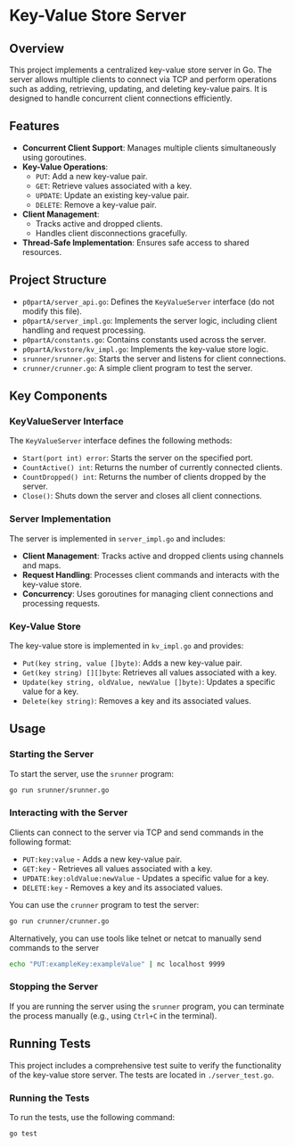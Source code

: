 # Key-Value Store Server

## Overview

This project implements a centralized key-value store server in Go. The server allows multiple clients to connect via TCP and perform operations such as adding, retrieving, updating, and deleting key-value pairs. It is designed to handle concurrent client connections efficiently.

## Features

- **Concurrent Client Support**: Manages multiple clients simultaneously using goroutines.
- **Key-Value Operations**:
    - `PUT`: Add a new key-value pair.
    - `GET`: Retrieve values associated with a key.
    - `UPDATE`: Update an existing key-value pair.
    - `DELETE`: Remove a key-value pair.
- **Client Management**:
    - Tracks active and dropped clients.
    - Handles client disconnections gracefully.
- **Thread-Safe Implementation**: Ensures safe access to shared resources.

## Project Structure

- `p0partA/server_api.go`: Defines the `KeyValueServer` interface (do not modify this file).
- `p0partA/server_impl.go`: Implements the server logic, including client handling and request processing.
- `p0partA/constants.go`: Contains constants used across the server.
- `p0partA/kvstore/kv_impl.go`: Implements the key-value store logic.
- `srunner/srunner.go`: Starts the server and listens for client connections.
- `crunner/crunner.go`: A simple client program to test the server.

## Key Components

### KeyValueServer Interface

The `KeyValueServer` interface defines the following methods:
- `Start(port int) error`: Starts the server on the specified port.
- `CountActive() int`: Returns the number of currently connected clients.
- `CountDropped() int`: Returns the number of clients dropped by the server.
- `Close()`: Shuts down the server and closes all client connections.

### Server Implementation

The server is implemented in `server_impl.go` and includes:
- **Client Management**: Tracks active and dropped clients using channels and maps.
- **Request Handling**: Processes client commands and interacts with the key-value store.
- **Concurrency**: Uses goroutines for managing client connections and processing requests.

### Key-Value Store

The key-value store is implemented in `kv_impl.go` and provides:
- `Put(key string, value []byte)`: Adds a new key-value pair.
- `Get(key string) [][]byte`: Retrieves all values associated with a key.
- `Update(key string, oldValue, newValue []byte)`: Updates a specific value for a key.
- `Delete(key string)`: Removes a key and its associated values.

## Usage

### Starting the Server

To start the server, use the `srunner` program:

```bash
go run srunner/srunner.go
```

### Interacting with the Server

Clients can connect to the server via TCP and send commands in the following format:
- `PUT:key:value` - Adds a new key-value pair.
- `GET:key` - Retrieves all values associated with a key.
- `UPDATE:key:oldValue:newValue` - Updates a specific value for a key.
- `DELETE:key` - Removes a key and its associated values.

You can use the `crunner` program to test the server:

```bash
go run crunner/crunner.go
```

Alternatively, you can use tools like telnet or netcat to manually send commands to the server

```bash
echo "PUT:exampleKey:exampleValue" | nc localhost 9999
```

### Stopping the Server

If you are running the server using the `srunner` program, you can terminate the process manually (e.g., using `Ctrl+C` in the terminal).

## Running Tests

This project includes a comprehensive test suite to verify the functionality of the key-value store server. The tests are located in `./server_test.go`.

### Running the Tests

To run the tests, use the following command:

```bash
go test 
```